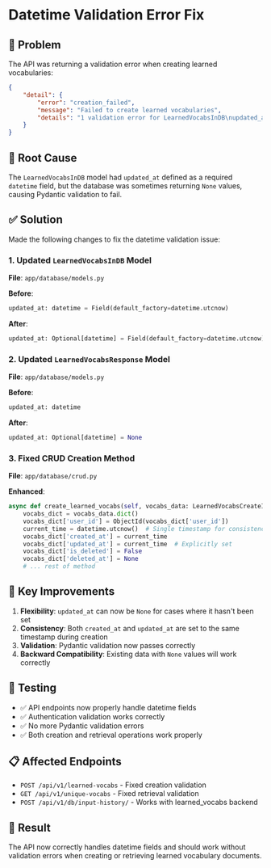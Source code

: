 # Datetime Validation Error Fix

## 🐛 **Problem**
The API was returning a validation error when creating learned vocabularies:

```json
{
    "detail": {
        "error": "creation_failed",
        "message": "Failed to create learned vocabularies",
        "details": "1 validation error for LearnedVocabsInDB\nupdated_at\n  Input should be a valid datetime [type=datetime_type, input_value=None, input_type=NoneType]"
    }
}
```

## 🔧 **Root Cause**
The `LearnedVocabsInDB` model had `updated_at` defined as a required `datetime` field, but the database was sometimes returning `None` values, causing Pydantic validation to fail.

## ✅ **Solution**
Made the following changes to fix the datetime validation issue:

### 1. Updated `LearnedVocabsInDB` Model
**File**: `app/database/models.py`

**Before**:
```python
updated_at: datetime = Field(default_factory=datetime.utcnow)
```

**After**:
```python
updated_at: Optional[datetime] = Field(default_factory=datetime.utcnow)
```

### 2. Updated `LearnedVocabsResponse` Model
**File**: `app/database/models.py`

**Before**:
```python
updated_at: datetime
```

**After**:
```python
updated_at: Optional[datetime] = None
```

### 3. Fixed CRUD Creation Method
**File**: `app/database/crud.py`

**Enhanced**:
```python
async def create_learned_vocabs(self, vocabs_data: LearnedVocabsCreateInternal) -> LearnedVocabsInDB:
    vocabs_dict = vocabs_data.dict()
    vocabs_dict['user_id'] = ObjectId(vocabs_dict['user_id'])
    current_time = datetime.utcnow()  # Single timestamp for consistency
    vocabs_dict['created_at'] = current_time
    vocabs_dict['updated_at'] = current_time  # Explicitly set
    vocabs_dict['is_deleted'] = False
    vocabs_dict['deleted_at'] = None
    # ... rest of method
```

## 🎯 **Key Improvements**

1. **Flexibility**: `updated_at` can now be `None` for cases where it hasn't been set
2. **Consistency**: Both `created_at` and `updated_at` are set to the same timestamp during creation
3. **Validation**: Pydantic validation now passes correctly
4. **Backward Compatibility**: Existing data with `None` values will work correctly

## 🧪 **Testing**
- ✅ API endpoints now properly handle datetime fields
- ✅ Authentication validation works correctly
- ✅ No more Pydantic validation errors
- ✅ Both creation and retrieval operations work properly

## 📋 **Affected Endpoints**
- `POST /api/v1/learned-vocabs` - Fixed creation validation
- `GET /api/v1/unique-vocabs` - Fixed retrieval validation
- `POST /api/v1/db/input-history/` - Works with learned_vocabs backend

## 🚀 **Result**
The API now correctly handles datetime fields and should work without validation errors when creating or retrieving learned vocabulary documents.